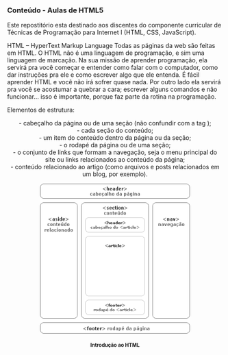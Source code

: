 ### Conteúdo - Aulas de HTML5

Este repostitório esta destinado aos discentes do componente curricular de Técnicas de Programação para Internet I (HTML, CSS, JavaScript).

HTML – HyperText Markup Language
Todas as páginas da web são feitas em HTML. 
O HTML não é uma linguagem de programação, e sim uma linguagem de marcação. Na sua missão de aprender programação, ela servirá pra você começar e entender como falar com o computador, como dar instruções pra ele e como escrever algo que ele entenda. 
É fácil aprender HTML e você não irá sofrer quase nada. 
Por outro lado ela servirá pra você se acostumar a quebrar a cara; escrever alguns comandos e não funcionar… isso é importante, porque faz parte da rotina na programação.

Elementos de estrutura:

<header> - cabeçalho da página ou de uma seção (não confundir com a tag <head>);
<section> - cada seção do conteúdo;
<article> - um item do conteúdo dentro da página ou da seção;
<footer> - o rodapé da página ou de uma seção;
<nav> - o conjunto de links que formam a navegação, seja o menu principal do site ou links relacionados ao conteúdo da página;
<aside> - conteúdo relacionado ao artigo (como arquivos e posts relacionados em um blog, por exemplo).

<p align="center">
  <img src="img/html5.png" width="350"/>
</p>

<!DOCTYPE html>	<html lang="pt-br">	
<head>
	<!--Esta tag indica ao browser que a página vair usar caracteres Unicode, para exibir letras com acentos e cedilha, por exemplo.-->
	<meta charset="utf-8">	    	  
	<title>Introdução ao HTML</title>	  	  
</head>	
<body>	  
	<h1>Introdução ao HTML</h1>	
</body>
</html>